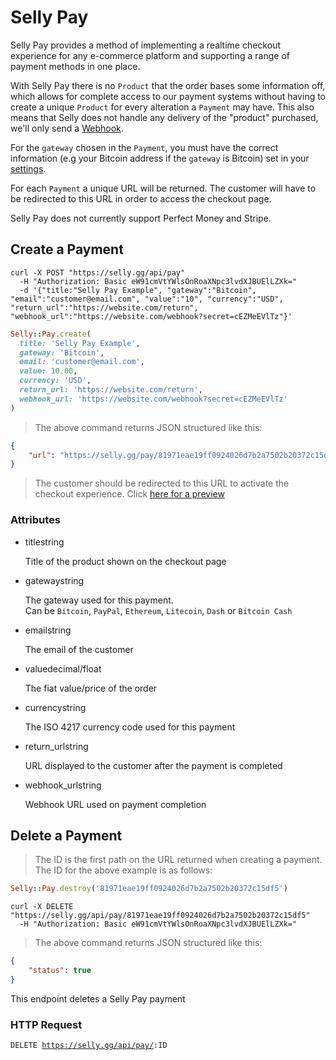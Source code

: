 # Selly Pay

Selly Pay provides a method of implementing a realtime checkout experience for any e-commerce platform and supporting a range of payment methods in one place.

With Selly Pay there is no <code>Product</code> that the order bases some information off, which allows for complete access to our payment systems without having to create a unique <code>Product</code> for every alteration a <code>Payment</code> may have. This also means that Selly does not handle any delivery of the "product" purchased, we'll only send a [Webhook](#webhooks).

For the <code>gateway</code> chosen in the <code>Payment</code>, you must have the correct information (e.g your Bitcoin address if the <code>gateway</code> is Bitcoin) set in your [settings](https://selly.gg/settings).

For each <code>Payment</code> a unique URL will be returned. The customer will have to be redirected to this URL in order to access the checkout page.

<aside class="alert">Selly Pay does not currently support Perfect Money and Stripe.</aside>

## Create a Payment


```shell
curl -X POST "https://selly.gg/api/pay"
  -H "Authorization: Basic eW91cmVtYWlsOnRoaXNpc3lvdXJBUElLZXk="
  -d '{"title:"Selly Pay Example", "gateway":"Bitcoin", "email":"customer@email.com", "value":"10", "currency":"USD", "return_url":"https://website.com/return", "webhook_url":"https://website.com/webhook?secret=cEZMeEVlTz"}'
```

```ruby
Selly::Pay.create(
  title: 'Selly Pay Example',
  gateway: 'Bitcoin',
  email: 'customer@email.com',
  value: 10.00,
  currency: 'USD',
  return_url: 'https://website.com/return',
  webhook_url: 'https://website.com/webhook?secret=cEZMeEVlTz'
)
```

> The above command returns JSON structured like this:

```json
{
    "url": "https://selly.gg/pay/81971eae19ff0924026d7b2a7502b20372c15df5/bGU3Q09QSGtDNjR2cHJMYzhHdTd6Mm40bXpFNVdZOEtlaW9NckRySmxsVkZOSjhkb3N0SVM0cVF6UDJtU0NjejVrT0Q4ZFZKY1JVbi9ZTjJaSDhGRXc9PS0tdW5zUGptYjcrSGZSRjF5K0VmNUFNZz09--68ab83743fa057629b09bb9c7330841e54442784"
}
```

> The customer should be redirected to this URL to activate the checkout experience. Click [here for a preview](https://selly.gg/pay/81971eae19ff0924026d7b2a7502b20372c15df5/bGU3Q09QSGtDNjR2cHJMYzhHdTd6Mm40bXpFNVdZOEtlaW9NckRySmxsVkZOSjhkb3N0SVM0cVF6UDJtU0NjejVrT0Q4ZFZKY1JVbi9ZTjJaSDhGRXc9PS0tdW5zUGptYjcrSGZSRjF5K0VmNUFNZz09--68ab83743fa057629b09bb9c7330841e54442784)

### Attributes

<ul class="api-attributes">
    <li>
        <p class="api-attributes-label">title<span>string</span></p>
        <p class="api-attributes-description">Title of the product shown on the checkout page</p>
    </li>
    <li>
        <p class="api-attributes-label">gateway<span>string</span></p>
        <p class="api-attributes-description">The gateway used for this payment. <br>
        Can be <code>Bitcoin</code>, <code>PayPal</code>, <code>Ethereum</code>, <code>Litecoin</code>, <code>Dash</code> or <code>Bitcoin Cash</code></p>
    </li>
    <li>
        <p class="api-attributes-label">email<span>string</span></p>
        <p class="api-attributes-description">The email of the customer</p>
    </li>
    <li>
        <p class="api-attributes-label">value<span>decimal/float</span></p>
        <p class="api-attributes-description">The fiat value/price of the order</p>
    </li>
    <li>
        <p class="api-attributes-label">currency<span>string</span></p>
        <p class="api-attributes-description">The ISO 4217 currency code used for this payment</p>
    </li>
    <li>
        <p class="api-attributes-label">return_url<span>string</span></p>
        <p class="api-attributes-description">URL displayed to the customer after the payment is completed</p>
    </li>
    <li>
        <p class="api-attributes-label">webhook_url<span>string</span></p>
        <p class="api-attributes-description">Webhook URL used on payment completion</p>
    </li>
</ul>

## Delete a Payment

> The ID is the first path on the URL returned when creating a payment. The ID for the above example is as follows:

```ruby
Selly::Pay.destroy('81971eae19ff0924026d7b2a7502b20372c15df5')
```

```shell
curl -X DELETE "https://selly.gg/api/pay/81971eae19ff0924026d7b2a7502b20372c15df5"
  -H "Authorization: Basic eW91cmVtYWlsOnRoaXNpc3lvdXJBUElLZXk="
```

> The above command returns JSON structured like this:

```json
{
    "status": true
}
```

This endpoint deletes a Selly Pay payment

### HTTP Request

<code>DELETE https://selly.gg/api/pay/<span class="url-paramater">:ID</span></code>
